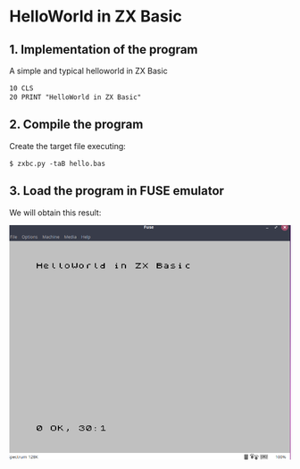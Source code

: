 # HelloWorld in ZX Basic

## 1. Implementation of the program

A simple and typical helloworld in ZX Basic

```basic
10 CLS
20 PRINT "HelloWorld in ZX Basic"
```

## 2. Compile the program

Create the target file executing:

```shell
$ zxbc.py -taB hello.bas
```

## 3. Load the program in FUSE emulator

We will obtain this result:

![Helloworld](HelloworldBasic.png)